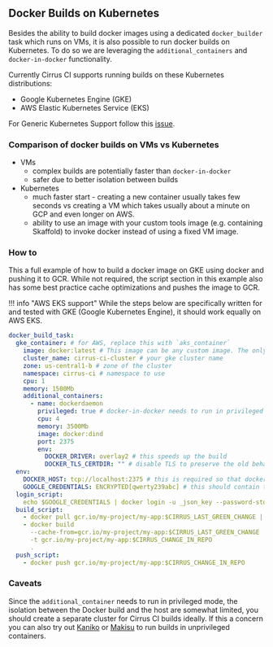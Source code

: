 ## Docker Builds on Kubernetes

Besides the ability to build docker images using a dedicated `docker_builder` task which runs on VMs, it is also possible to run docker builds on Kubernetes.
To do so we are leveraging the `additional_containers` and `docker-in-docker` functionality.

Currently Cirrus CI supports running builds on these Kubernetes distributions:

- Google Kubernetes Engine (GKE)
- AWS Elastic Kubernetes Service (EKS)

For Generic Kubernetes Support follow this [issue](https://github.com/cirruslabs/cirrus-ci-docs/issues/211).

### Comparison of docker builds on VMs vs Kubernetes

- VMs
    - complex builds are potentially faster than `docker-in-docker`
    - safer due to better isolation between builds
- Kubernetes
    - much faster start - creating a new container usually takes few seconds vs creating a VM which takes usually about a minute on GCP and even longer on AWS.
    - ability to use an image with your custom tools image (e.g. containing Skaffold) to invoke docker instead of using a fixed VM image.

### How to  

This a full example of how to build a docker image on GKE using docker and pushing it to GCR.
While not required, the script section in this example also has some best practice cache optimizations and pushes the image to GCR.

!!! info "AWS EKS support"
    While the steps below are specifically written for and tested with GKE (Google Kubernetes Engine), it should work equally on AWS EKS.

```yaml
docker_build_task:
  gke_container: # for AWS, replace this with `aks_container`
    image: docker:latest # This image can be any custom image. The only hard requirement is that it needs to have `docker-cli` installed.
    cluster_name: cirrus-ci-cluster # your gke cluster name
    zone: us-central1-b # zone of the cluster
    namespace: cirrus-ci # namespace to use
    cpu: 1
    memory: 1500Mb
    additional_containers:
      - name: dockerdaemon
        privileged: true # docker-in-docker needs to run in privileged mode
        cpu: 4
        memory: 3500Mb
        image: docker:dind
        port: 2375
        env:
          DOCKER_DRIVER: overlay2 # this speeds up the build
          DOCKER_TLS_CERTDIR: "" # disable TLS to preserve the old behavior
  env:
    DOCKER_HOST: tcp://localhost:2375 # this is required so that docker cli commands connect to the "additional container" instead of `docker.sock`.
    GOOGLE_CREDENTIALS: ENCRYPTED[qwerty239abc] # this should contain the json key for a gcp service account with the `roles/storage.admin` role on the `artifacts.<your_gcp_project>.appspot.com` bucket as described here https://cloud.google.com/container-registry/docs/access-control. This is only required if you want to pull / push to gcr. If we use dockerhub you need to use different credentials.
  login_script:
    echo $GOOGLE_CREDENTIALS | docker login -u _json_key --password-stdin https://gcr.io
  build_script:
    - docker pull gcr.io/my-project/my-app:$CIRRUS_LAST_GREEN_CHANGE || true
    - docker build
      --cache-from=gcr.io/my-project/my-app:$CIRRUS_LAST_GREEN_CHANGE
      -t gcr.io/my-project/my-app:$CIRRUS_CHANGE_IN_REPO 
      .   
  push_script:
    - docker push gcr.io/my-project/my-app:$CIRRUS_CHANGE_IN_REPO 
```

### Caveats

Since the `additional_container` needs to run in privileged mode, the isolation between the Docker build and the host are somewhat limited, you should create a separate cluster for Cirrus CI builds ideally.
If this a concern you can also try out [Kaniko](https://github.com/GoogleContainerTools/kaniko) or [Makisu](https://github.com/uber/makisu) to run builds in unprivileged containers.
